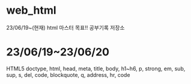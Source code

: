 # web_html
23/06/19~(현재) html 마스터 목표!! 공부기록 저장소

# 23/06/19~23/06/20

HTML5 doctype, html, head, meta, title, body,
h1~h6, p, strong, em, sub, sup, s, del, code, blockquote, q,
address, hr, code
